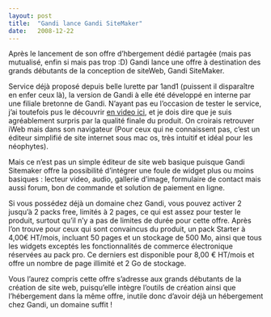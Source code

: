 ```yaml
---
layout:	post
title:	"Gandi lance Gandi SiteMaker"
date:	2008-12-22
---
```


  Après le lancement de son offre d’hbergement dédié partagée (mais pas mutualisé, enfin si mais pas trop :D) Gandi lance une offre à destination des grands débutants de la conception de siteWeb, Gandi SiteMaker.

Service déjà proposé depuis belle lurette par 1and1 (puissent il disparaître en enfer ceux là), la version de Gandi à elle été développé en interne par une filiale bretonne de Gandi. N’ayant pas eu l’occasion de tester le service, j’ai toutefois pus le découvrir [en video ici](http://www.lebardegandi.net/post/2008/12/18/Gandi-et-le-faiseur-de-Site), et je dois dire que je suis agréablement surpris par la qualité finale du produit. On croirais retrouver iWeb mais dans son navigateur (Pour ceux qui ne connaissent pas, c’est un éditeur simplifié de site internet sous mac os, très intuitif et idéal pour les néophytes).

Mais ce n’est pas un simple éditeur de site web basique puisque Gandi Sitemaker offre la possibilité d’intégrer une foule de widget plus ou moins basiques : lecteur video, audio, gallerie d’image, formulaire de contact mais aussi forum, bon de commande et solution de paiement en ligne.

Si vous possédez déjà un domaine chez Gandi, vous pouvez activer 2 jusqu’à 2 packs free, limités à 2 pages, ce qui est assez pour tester le produit, surtout qu’il n’y a pas de limites de durée pour cette offre. Après l’on trouve pour ceux qui sont convaincus du produit, un pack Starter à 4,00€ HT/mois, incluant 50 pages et un stockage de 500 Mo, ainsi que tous les widgets exceptés les fonctionnalités de commerce électronique réservées au pack pro. Ce derniers est disponible pour 8,00 € HT/mois et offre un nombre de page illimité et 2 Go de stockage.

Vous l’aurez compris cette offre s’adresse aux grands débutants de la création de site web, puisqu’elle intègre l’outils de création ainsi que l’hébergement dans la même offre, inutile donc d’avoir déjà un hébergement chez Gandi, un domaine suffit !

  